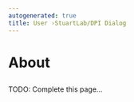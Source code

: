```yaml
---
autogenerated: true
title: User ›StuartLab/DPI Dialog
---
```


<h1>

About

</h1>

TODO: Complete this page...
